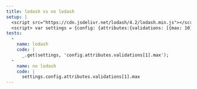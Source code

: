 ```yaml
---
title: lodash vs no lodash
setup: |
  <script src="https://cdn.jsdelivr.net/lodash/4.2/lodash.min.js"></script>
  <script> var settings = {config: {attributes:{validations: [{max: 10}, {max:5}]}}};</script>
tests:
  -
    name: lodash
    code: |
      _.get(settings, 'config.attributes.validations[1].max');
  -
    name: no lodash
    code: |
      settings.config.attributes.validations[1].max
---
```


